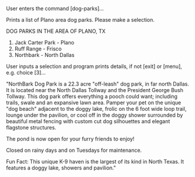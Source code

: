 User enters the command [dog-parks]...

Prints a list of Plano area dog parks. Please make a selection.

DOG PARKS IN THE AREA OF PLANO, TX
1. Jack Carter Park - Plano
2. Ruff Range - Frisco
3. Northbark - North Dallas

User inputs a selection and program prints details, if not [exit] or [menu], e.g. choice [3]...

"NorthBark Dog Park is a 22.3 acre "off-leash" dog park, in far north Dallas. It is located near the North Dallas Tollway and the President George Bush Tollway. This dog park offers everything a pooch could want; including trails, swale and an expansive lawn area. Pamper your pet on the unique "dog beach" adjacent to the doggy lake, frolic on the 6 foot wide loop trail, lounge under the pavilion, or cool off in the doggy shower surrounded by beautiful metal fencing with custom cut dog silhouettes and elegant flagstone structures.

The pond is now open for your furry friends to enjoy!

Closed on rainy days and on Tuesdays for maintenance.

Fun Fact: This unique K-9 haven is the largest of its kind in North Texas. It features a doggy lake, showers and pavilion."

